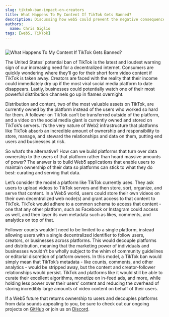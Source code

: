 ```yaml
---
slug: tiktok-ban-impact-on-creators
title: What Happens To My Content If TikTok Gets Banned?
description: Discussing how web5 could prevent the negative consequences of a TikTok ban on creators.
authors:
  name: Chris Giglio
tags: [web5, TikTok]
---
```


<head>
  <title>What Happens To My Content If TikTok Gets Banned?</title>
  <meta property="og:description" content="Discussing how web5 could prevent the negative consequences of a TikTok ban on creators." />
  <meta property="og:title" content="What Happens To My Content If TikTok Gets Banned?" />
  <meta property="og:url" content='https://developer.tbd.website/blog/tiktok-ban-impact-on-creators' />
  <meta property="og:image" content="https://developer.tbd.website/assets/images/tiktok_blog_banner-6372141676e77be2583ff170193c6de4.png" />
  
  <meta name="twitter:card" content="summary" />
  <meta name="twitter:image" content="https://developer.tbd.website/assets/images/tiktok_blog_banner-6372141676e77be2583ff170193c6de4.png" />
  <meta name="twitter:site" content="@tbddev" />
  <meta name="twitter:title" content="What Happens To My Content If TikTok Gets Banned?" />
  <meta name="twitter:description" content="Discussing how web5 could prevent the negative consequences of a TikTok ban on creators." />
  <link rel="apple-touch-icon" href="https://developer.tbd.website/img/tbd-fav-icon-main.png" />
</head>

## 

![What Happens To My Content If TikTok Gets Banned?](/img/tiktok_blog_banner.png)

The United States’ potential ban of TikTok is the latest and loudest warning sign of our increasing need for a decentralized internet. Consumers are quickly wondering where they’ll go for their short form video content if TikTok is taken away. Creators are faced with the reality that their income could immediately dry up if the most viral social media platform to date disappears. Lastly, businesses could potentially watch one of their most powerful distribution channels go up in flames overnight.

<!--truncate-->

Distribution and content, two of the most valuable assets on TikTok, are currently owned by the platform instead of the users who worked so hard for them. A follower on TikTok can’t be transferred outside of the platform, and a video on the social media giant is currently owned and stored on TikTok’s servers. It’s the very nature of Web2 infrastructure that platforms like TikTok absorb an incredible amount of ownership and responsibility to store, manage, and steward the relationships and data on them, putting end users and businesses at risk.


So what’s the alternative? How can we build platforms that turn over data ownership to the users of that platform rather than hoard massive amounts of power? The answer is to build Web5 applications that enable users to maintain ownership of their data so platforms can stick to what they do best: curating and serving that data.

Let’s consider the model a platform like TikTok currently uses. They ask users to upload videos to TikTok servers and then store, sort, organize, and serve that content. In a Web5 world, users could store their own videos on their own decentralized web node(s) and grant access to that content to TikTok. TikTok would adhere to a common schema to access that content - one that any other platform, such as Facebook or Instagram could access as well, and then layer its own metadata such as likes, comments, and analytics on top of that.

Follower counts wouldn’t need to be limited to a single platform, instead allowing users with a single decentralized identifier to follow users, creators, or businesses across platforms. This would decouple platforms and distribution, meaning that the marketing power of individuals and businesses wouldn’t be wholly subject to the whim of community guidelines or editorial discretion of platform owners. In this model, a TikTok ban would simply mean that TikTok’s metadata - like counts, comments, and other analytics - would be stripped away, but the content and creator-follower relationships would persist. TikTok and platforms like it would still be able to curate their excellent algorithms, monetize on in-feed ads, and more, while holding less power over their users’ content and reducing the overhead of storing incredibly large amounts of video content on behalf of their users.

If a Web5 future that returns ownership to users and decouples platforms from data sounds appealing to you, be sure to check out our ongoing projects on [GitHub](https://github.com/TBD54566975) or join us on [Discord](https://discord.gg/tbd).

